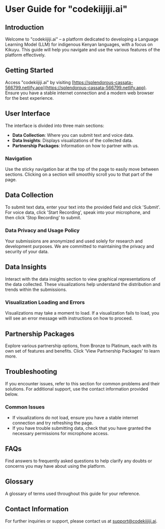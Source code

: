 # User Guide for "codekiijiji.ai"

## Introduction
Welcome to "codekiijiji.ai" – a platform dedicated to developing a Language Learning Model (LLM) for indigenous Kenyan languages, with a focus on Kikuyu. This guide will help you navigate and use the various features of the platform effectively.

## Getting Started
Access "codekiijiji.ai" by visiting [https://splendorous-cassata-566799.netlify.app](https://splendorous-cassata-566799.netlify.app). Ensure you have a stable internet connection and a modern web browser for the best experience.

## User Interface
The interface is divided into three main sections:
- **Data Collection**: Where you can submit text and voice data.
- **Data Insights**: Displays visualizations of the collected data.
- **Partnership Packages**: Information on how to partner with us.

### Navigation
Use the sticky navigation bar at the top of the page to easily move between sections. Clicking on a section will smoothly scroll you to that part of the page.

## Data Collection
To submit text data, enter your text into the provided field and click 'Submit'. For voice data, click 'Start Recording', speak into your microphone, and then click 'Stop Recording' to submit.

### Data Privacy and Usage Policy
Your submissions are anonymized and used solely for research and development purposes. We are committed to maintaining the privacy and security of your data.

## Data Insights
Interact with the data insights section to view graphical representations of the data collected. These visualizations help understand the distribution and trends within the submissions.

### Visualization Loading and Errors
Visualizations may take a moment to load. If a visualization fails to load, you will see an error message with instructions on how to proceed.

## Partnership Packages
Explore various partnership options, from Bronze to Platinum, each with its own set of features and benefits. Click 'View Partnership Packages' to learn more.

## Troubleshooting
If you encounter issues, refer to this section for common problems and their solutions. For additional support, use the contact information provided below.

### Common Issues
- If visualizations do not load, ensure you have a stable internet connection and try refreshing the page.
- If you have trouble submitting data, check that you have granted the necessary permissions for microphone access.

## FAQs
Find answers to frequently asked questions to help clarify any doubts or concerns you may have about using the platform.

## Glossary
A glossary of terms used throughout this guide for your reference.

## Contact Information
For further inquiries or support, please contact us at [support@codekiijiji.ai](mailto:support@codekiijiji.ai).

